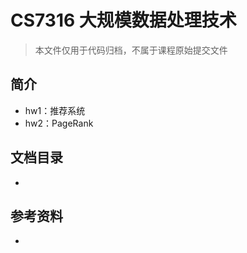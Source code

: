 # CS7316 大规模数据处理技术

> 本文件仅用于代码归档，不属于课程原始提交文件

## 简介
* hw1：推荐系统
* hw2：PageRank

## 文档目录
* 

## 参考资料

* 
